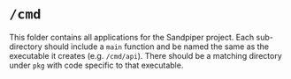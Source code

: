 # `/cmd`

This folder contains all applications for the Sandpiper project. Each sub-directory should include a `main` function and be named the same as the
executable it creates (e.g. `/cmd/api`). There should be a matching directory under `pkg` with code specific to that executable.


